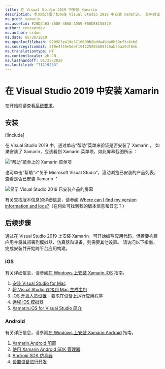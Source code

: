 ```yaml
---
title: 在 Visual Studio 2019 中安装 Xamarin
description: 本文档介绍了如何在 Visual Studio 2019 中安装 Xamarin。 其中讨论了相关要求、安装过程以及如何验证安装。
ms.prod: xamarin
ms.assetid: E20D4463-368E-4B60-A059-F50DB8C5552D
author: conceptdev
ms.author: crdun
ms.date: 08/28/2018
ms.openlocfilehash: 970985e419c5710699b6bdda49da8b59ef3c6cb6
ms.sourcegitcommit: 3f0e4f10e5def19122588bb05f26ab2baa9df6eb
ms.translationtype: HT
ms.contentlocale: zh-CN
ms.lasthandoff: 01/23/2020
ms.locfileid: "71119263"
---
```

# <a name="installing-xamarin-in-visual-studio-2019"></a>在 Visual Studio 2019 中安装 Xamarin

<a name="requirements" />

在开始前请查看[系统要求](~/cross-platform/get-started/requirements.md)。

## <a name="installation"></a>安装

[!include[](~/cross-platform/includes/install-xamarin-windows-2019.md)]

在 Visual Studio 2019 中，通过单击“帮助”菜单来验证是否安装了 Xamarin  。 如果安装了 Xamarin，应该看到 Xamarin 菜单项，如此屏幕截图所示  ：

![“帮助”菜单上的 Xamarin 菜单项](windows-images/12-xamarin-menu-item.png "“帮助”菜单上的 Xamarin 菜单项")

也可单击“帮助”>“关于 Microsoft Visual Studio”，滚动浏览已安装的产品列表，查看是否已安装 Xamarin  ：

![显示 Visual Studio 2019 已安装产品的屏幕](windows-images/13-xamarin-is-installed.png "显示 Visual Studio 2019 已安装产品的屏幕")

有关查找版本信息的详细信息，请参阅 [Where can I find my version information and logs?](~/cross-platform/troubleshooting/questions/version-logs.md)（在何处可找到我的版本信息和日志？）

## <a name="next-steps"></a>后续步骤

通过在 Visual Studio 2019 上安装 Xamarin，可开始编写应用代码，但若要构建应用并将其部署到模拟器、仿真器和设备，则需要其他设置。 请访问以下指南，完成安装并开始跨平台应用构建。

### <a name="ios"></a>iOS

有关详细信息，请参阅[在 Windows 上安装 Xamarin.iOS](~/ios/get-started/installation/windows/index.md) 指南。 

1. [安装 Visual Studio for Mac](https://docs.microsoft.com/visualstudio/mac/installation)
2. [将 Visual Studio 连接到 Mac 生成主机](~/ios/get-started/installation/windows/connecting-to-mac/index.md)
3. [iOS 开发人员设置](~/ios/get-started/installation/device-provisioning/index.md) - 要求在设备上运行应用程序
4. [远程 iOS 模拟器](~/tools/ios-simulator/index.md)
5. [Xamarin.iOS for Visual Studio 简介](~/ios/get-started/installation/windows/introduction-to-xamarin-ios-for-visual-studio.md)

### <a name="android"></a>Android

有关详细信息，请参阅[在 Windows 上安装 Xamarin.Android](~/android/get-started/installation/windows.md) 指南。

1. [Xamarin.Android 配置](~/android/get-started/installation/windows.md#configuration)
2. [使用 Xamarin Android SDK 管理器](~/android/get-started/installation/android-sdk.md?ide=vs)
3. [Android SDK 仿真器](~/android/get-started/installation/android-emulator/index.md)
4. [设置设备进行开发](~/android/get-started/installation/set-up-device-for-development.md)
